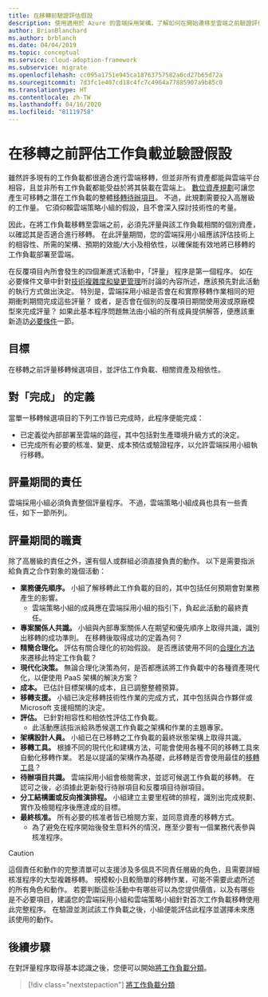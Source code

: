 ```yaml
---
title: 在移轉前驗證評估假設
description: 使用適用於 Azure 的雲端採用架構，了解如何在開始遷移至雲端之前驗證評估假設。
author: BrianBlanchard
ms.author: brblanch
ms.date: 04/04/2019
ms.topic: conceptual
ms.service: cloud-adoption-framework
ms.subservice: migrate
ms.openlocfilehash: cc095a1751e945ca18763757582a6cd27b65d72a
ms.sourcegitcommit: 7d3fc1e407cd18c4fc7c4964a77885907a9b85c0
ms.translationtype: HT
ms.contentlocale: zh-TW
ms.lasthandoff: 04/16/2020
ms.locfileid: "81119758"
---
```

# <a name="assess-workloads-and-validate-assumptions-before-migration"></a>在移轉之前評估工作負載並驗證假設

雖然許多現有的工作負載都很適合進行雲端移轉，但並非所有資產都能與雲端平台相容，且並非所有工作負載都能受益於將其裝載在雲端上。 [數位資產規劃](../../../digital-estate/index.md)可讓您產生可移轉之潛在工作負載的整體[移轉待辦項目](../prerequisites/technical-complexity.md#migration-backlog-aligning-business-priorities-and-timing)。 不過，此規劃需要投入高層級的工作量。 它須仰賴雲端策略小組的假設，且不會深入探討技術性的考量。

因此，在將工作負載移轉至雲端之前，必須先評量與該工作負載相關的個別資產，以確認其是否適合進行移轉。 在此評量期間，您的雲端採用小組應該評估技術上的相容性、所需的架構、預期的效能/大小及相依性，以確保能有效地將已移轉的工作負載部署至雲端。

在反覆項目內所會發生的四個漸進式活動中，「評量」  程序是第一個程序。 如在必要條件文章中針對[技術複雜度和變更管理](../prerequisites/technical-complexity.md)所討論的內容所述，應該預先對此活動的執行方式做出決定。 特別是，雲端採用小組是否會在和實際移轉作業相同的短期衝刺期間完成這些評量？ 或者，是否會在個別的反覆項目期間使用波或原廠模型來完成評量？ 如果此基本程序問題無法由小組的所有成員提供解答，便應該重新造訪[必要條件](../prerequisites/index.md)一節。

## <a name="objective"></a>目標

在移轉之前評量移轉候選項目，並評估工作負載、相關資產及相依性。

## <a name="definition-of-done"></a>對「完成」  的定義

當單一移轉候選項目的下列工作皆已完成時，此程序便能完成：

- 已定義從內部部署至雲端的路徑，其中包括對生產環境升級方式的決定。
- 已完成所有必要的核准、變更、成本預估或驗證程序，以允許雲端採用小組執行移轉。

## <a name="accountability-during-assessment"></a>評量期間的責任

雲端採用小組必須負責整個評量程序。 不過，雲端策略小組成員也具有一些責任，如下一節所列。

## <a name="responsibilities-during-assessment"></a>評量期間的職責

除了高層級的責任之外，還有個人或群組必須直接負責的動作。 以下是需要指派給負責之合作對象的幾個活動：

- **業務優先順序。** 小組了解移轉此工作負載的目的，其中包括任何預期會對業務產生的影響。
  - 雲端策略小組的成員應在雲端採用小組的指引下，負起此活動的最終責任。
- **專案關係人共識。** 小組與內部專案關係人在期望和優先順序上取得共識，識別出移轉的成功準則。 在移轉後取得成功的定義為何？
- **精簡合理化。** 評估有關合理化的初始假設。 是否應該使用不同的[合理化方法](../../../digital-estate/rationalize.md)來遷移此特定工作負載？
- **現代化決策。** 無論合理化決策為何，是否都應該將工作負載中的各種資產現代化，以便使用 PaaS 架構的解決方案？
- **成本。** 已估計目標架構的成本，且已調整整體預算。
- **移轉支援。** 小組已決定移轉技術性作業的完成方式，其中包括與合作夥伴或 Microsoft 支援相關的決定。
- **評估。** 已針對相容性和相依性評估工作負載。
  - 此活動應該指派給熟悉候選工作負載之架構和作業的主題專家。
- **架構設計人員。** 小組已在已移轉之工作負載的最終狀態架構上取得共識。
- **移轉工具。** 根據不同的現代化和建構方法，可能會使用各種不同的移轉工具來自動化移轉作業。 若是以提議的架構作為基礎，此移轉是否會使用最佳的[移轉工具](../../../decision-guides/migrate-decision-guide/index.md)？
- **待辦項目共識。** 雲端採用小組會檢閱需求，並認可候選工作負載的移轉。 在認可之後，必須據此更新發行待辦項目和反覆項目待辦項目。
- **分工結構圖或反向推演排程。** 小組建立主要里程碑的排程，識別出完成規劃、實作及檢閱程序後應達成的目標。
- **最終核准。** 所有必要的核准者皆已檢閱方案，並同意資產的移轉方式。
  - 為了避免在程序開始後發生意料外的情況，應至少要有一個業務代表參與核准程序。

> [!CAUTION]
> 這個責任和動作的完整清單可以支援涉及多個具不同責任層級的角色，且需要詳細核准程序的大型複雜移轉。 規模較小且較簡單的移轉作業，可能不需要此處所述的所有角色和動作。 若要判斷這些活動中有哪些可以為您提供價值，以及有哪些是不必要項目，建議您的雲端採用小組和雲端策略小組針對首次工作負載移轉使用此完整程序。 在驗證並測試該工作負載之後，小組便能評估此程序並選擇未來應該使用的動作。

## <a name="next-steps"></a>後續步驟

在對評量程序取得基本認識之後，您便可以開始[將工作負載分類](./classify.md)。

> [!div class="nextstepaction"]
> [將工作負載分類](./classify.md)
